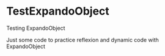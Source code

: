 # TestExpandoObject
Testing ExpandoObject

Just some code to practice reflexion and dynamic code with ExpandoObject
